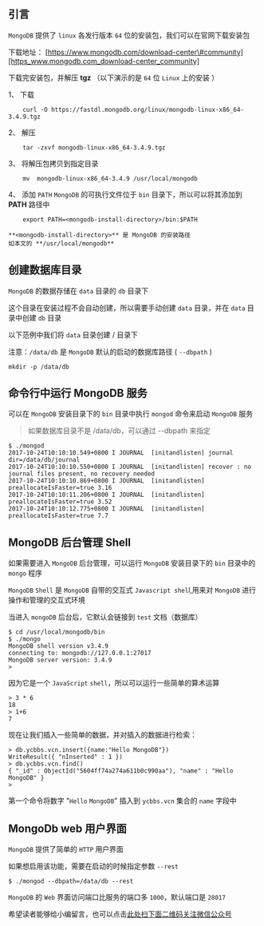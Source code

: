 ## 引言
`MongoDB` 提供了 `linux` 各发行版本 `64` 位的安装包，我们可以在官网下载安装包

下载地址： [https://www.mongodb.com/download-center\#community][https_www.mongodb.com_download-center_community]

下载完安装包，并解压 **tgz** （以下演示的是 `64` 位 `Linux` 上的安装 ）

1、  下载
    
```
    curl -O https://fastdl.mongodb.org/linux/mongodb-linux-x86_64-3.4.9.tgz
```
2、  解压
    
```
    tar -zxvf mongodb-linux-x86_64-3.4.9.tgz
```
3、  将解压包拷贝到指定目录
    
```
    mv  mongodb-linux-x86_64-3.4.9 /usr/local/mongodb
```
4、  添加 `PATH` `MongoDB` 的可执行文件位于 `bin` 目录下，所以可以将其添加到 **PATH** 路径中
    
```
    export PATH=<mongodb-install-directory>/bin:$PATH
```
    
    **<mongodb-install-directory>** 是 MongoDB 的安装路径  
    如本文的 **/usr/local/mongodb**

## 创建数据库目录 ##

`MongoDB` 的数据存储在 `data` 目录的 `db` 目录下

这个目录在安装过程不会自动创建，所以需要手动创建 `data` 目录，并在 `data` 目录中创建 `db` 目录

以下范例中我们将 `data` 目录创建 / 目录下

注意：`/data/db` 是 `MongoDB` 默认的启动的数据库路径 ( `--dbpath` )

```
mkdir -p /data/db
```

## 命令行中运行 MongoDB 服务 ##

可以在 `MongoDB` 安装目录下的 `bin` 目录中执行 `mongod` 命令来启动 `MongoDB` 服务

> 如果数据库目录不是 /data/db，可以通过 --dbpath 来指定

```
$ ./mongod
2017-10-24T10:10:10.549+0800 I JOURNAL  [initandlisten] journal dir=/data/db/journal
2017-10-24T10:10:10.550+0800 I JOURNAL  [initandlisten] recover : no journal files present, no recovery needed
2017-10-24T10:10:10.869+0800 I JOURNAL  [initandlisten] preallocateIsFaster=true 3.16
2017-10-24T10:10:11.206+0800 I JOURNAL  [initandlisten] preallocateIsFaster=true 3.52
2017-10-24T10:10:12.775+0800 I JOURNAL  [initandlisten] preallocateIsFaster=true 7.7
```

## MongoDB 后台管理 Shell ##

如果需要进入 `MongoDB` 后台管理，可以运行 `MongoDB` 安装目录下的 `bin` 目录中的 `mongo` 程序

`MongoDB` `Shell` 是 `MongoDB` 自带的交互式 `Javascript shel`l,用来对 `MongoDB` 进行操作和管理的交互式环境

当进入 `mongoDB` 后台后，它默认会链接到 `test` 文档（数据库）

```
$ cd /usr/local/mongodb/bin
$ ./mongo
MongoDB shell version v3.4.9
connecting to: mongodb://127.0.0.1:27017
MongoDB server version: 3.4.9
> 
```

因为它是一个 `JavaScript` `shell`，所以可以运行一些简单的算术运算

```
> 3 * 6
18
> 1+6
7
```

现在让我们插入一些简单的数据，并对插入的数据进行检索：

```
> db.ycbbs.vcn.insert({name:"Hello MongoDB"})
WriteResult({ "nInserted" : 1 })
> db.ycbbs.vcn.find()
{ "_id" : ObjectId("5604ff74a274a611b0c990aa"), "name" : "Hello MongoDB" }
>
```

第一个命令将数字 "`Hello` `MongoDB`" 插入到 `ycbbs.vcn` 集合的 `name` 字段中

## MongoDb web 用户界面 ##

`MongoDB` 提供了简单的 `HTTP` 用户界面

如果想启用该功能，需要在启动的时候指定参数 `--rest`

```
$ ./mongod --dbpath=/data/db --rest
```

`MongoDB` 的 `Web` 界面访问端口比服务的端口多 `1000`，默认端口是 `28017`


[https_www.mongodb.com_download-center_community]: https://www.mongodb.com/download-center#community



希望读者能够给小编留言，也可以点击[此处扫下面二维码关注微信公众号](https://www.ycbbs.vip/?p=28 "此处扫下面二维码关注微信公众号")